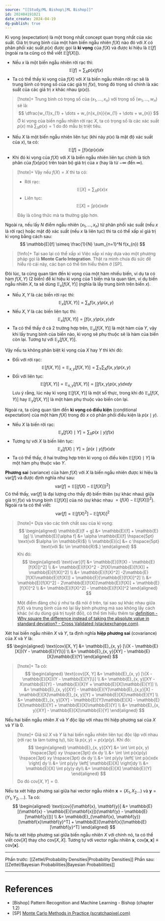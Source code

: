```yaml
---
source: "[[Study/ML Bishop\|ML Bishop]]"
id: 202404191021
date_create: 2024-04-19
dg-publish: true
---
```

Kì vọng (expectation) là một trong nhất concept quan trọng nhất của xác suất. Giá trị trung bình của một hàm biến ngẫu nhiên $f(X)$ nào đó với $X$ có phân phối xác suất $p(x)$ được gọi là **kì vọng** của $f(X)$ và được kí hiệu là $\mathbb{E}[f]$ (ngoài ra ta cũng có thể viết $\mathbb{E}[f(X)]$).
- Nếu $x$ là một biến ngẫu nhiên rời rạc thì:
$$
\mathbb{E}[f] = \sum_{X} p(x)f(x)
$$
- Ta có thể thấy kì vọng của $f(X)$ với $X$ là biến ngẫu nhiên rời rạc sẽ là trung bình có trọng số của các giá trị $f(x)$, trong đó trọng số chính là xác suất của các giá trị $x$ khác nhau ($p(x)$).

>[!note]+
>Trung bình có trọng số của $(x_1, \dots, x_n)$ với trọng số $(w_1, \dots, w_n)$ sẽ là:
>$$
\dfrac{w_{1}x_{1} + \dots + w_{n}x_{n}}{w_{1} + \dots + w_{n}}
>$$
>Ở kì vọng của biến ngẫu nhiên rời rạc $X$, ta có trọng số là các xác suất $p(x)$ mà $\sum_{X}p(x) = 1$ do đó mẫu bị triệt tiêu.

- Nếu $X$ là một biến ngẫu nhiên liên tục (khi này $p(x)$ là mật độ xác suất của $x$), ta có:
$$
\mathbb{E}[f] = \int f(x)p(x)dx
$$
- Khi đó kì vọng của $f(X)$ với $X$ là biến ngẫu nhiên liên tục chính là tích phân của $f(x)p(x)$ trên toàn bộ giá trị của $x$ (hay là từ $-\infty$ đến $\infty$).

>[!note]+
>Vậy nếu $f(X) = X$ thì ta có:
>- Rời rạc:
>$$
>\mathbb{E}[X] = \sum_{X} p(x)x
>$$
>- Liên tục:
>$$
\mathbb{E}[X] = \int p(x)xdx
>$$
>
>Đây là công thức mà ta thường gặp hơn.

Ngoài ra, nếu lấy $N$ điểm ngẫu nhiên $(x_1, \dots, x_n)$ từ phân phối xác suất (nếu $x$ là rời rạc) hoặc mật độ xác suất (nếu $x$ là liên tục) thì ta có thể xấp xỉ giá trị kì vọng bằng cách sau:
$$
\mathbb{E}[f] \simeq \frac{1}{N} \sum_{n=1}^N f(x_{n})
$$
>[!info]+ Tại sao lại có thể xấp xỉ
>Việc xấp xỉ này dựa vào một phương pháp gọi là **Monte Carlo Integration**. Thật ra mình chưa đủ sức để hiểu rõ cái này, các bạn có thể tìm hiểu thêm ở [SP].

Đôi lúc, ta cũng quan tâm đến kì vọng của một hàm nhiều biến, ví dụ ta có hàm $f(X, Y)$ (2 biến) để kí hiệu kì vọng của 1 biến mà ta quan tâm, ví dụ biến ngẫu nhiên $X$, ta sẽ dùng $\mathbb{E}_{x}[f(X, Y)]$ (nghĩa là lấy trung bình trên biến $x$).
- Nếu $X, Y$ là các biến rời rạc thì:
$$
\mathbb{E}_{x}[f(X, Y)] = \sum_{x} f(x, y)p(x, y)
$$
- Nếu $X, Y$ là các biến liên tục thì:
$$
\mathbb{E}_{x}[f(X, Y)] = \int f(x, y)p(x, y)dx
$$
- Ta có thể thấy ở cả 2 trường hợp trên, $\mathbb{E}_{x}[f(X, Y)]$ là một hàm của $Y$, vậy khi lấy trung bình của biến nào, kì vọng sẽ phụ thuộc sẽ là hàm của biến còn lại. Tương tự với $\mathbb{E}_{y}[f(X, Y)]$.

Vậy nếu ta không phân biệt kì vọng của $X$ hay $Y$ thì khi đó:
- Đối với rời rạc:
$$
\mathbb{E}[f(X, Y)] = \mathbb{E}_{x, y}[f(X, Y)] = \sum_{Y} \sum_{X} f(x,y)p(x,y)
$$
- Đối với liên tục:
$$
\mathbb{E}[f(X, Y)] = \mathbb{E}_{x, y}[f(X, Y)] = \int \int f(x, y)p(x, y)dx dy
$$
Lưu ý rằng, lúc này kì vọng $\mathbb{E}[f(X, Y)]$ là một số thực, trong khi đó $\mathbb{E}_{x}[f(X, Y)]$ hay $\mathbb{E}_{y}[f(X, Y)]$ là một hàm phụ thuộc vào biến còn lại.

Ngoài ra, ta cũng quan tâm đến **kì vọng có điều kiện** (conditional expectation) của một hàm $f(X)$ trong đó $x$ có phân phối điều kiện là $p(x \mid y)$.
- Nếu $X$ là biến rời rạc:
$$
\mathbb{E}_{x}[f(X) \mid Y] = \sum_{X} p(x \mid y)f(x)
$$
- Tương tự với $X$ là biến liên tục:
$$
\mathbb{E}_{x}[f(X) \mid Y] = \int p(x \mid y) f(x) dx
$$
- Ta có thể thấy, ở hai trường hợp trên kì vọng có điều kiện $\mathbb{E}[f(X) \mid Y]$ là một hàm phụ thuộc vào $Y$.

**Phương sai** (variance) của hàm $f(X)$ với $X$ là biến ngẫu nhiên được kí hiệu là $\text{var}[f]$ và được định nghĩa như sau:
$$
\text{var}[f] = \mathbb{E}[(f(X) - \mathbb{E}[f(X)])^2]
$$
Có thể thấy, $\text{var}[f]$ là đại lượng cho thấy độ biến thiên (sự khác nhau) giữa giá trị $f(x)$ và trung bình $\mathbb{E}[f(X)]$ của nó (sự khác nhau $= (f(X) - \mathbb{E}[f(X)])^2$). Ngoài ra ta có thể viết:
$$
\text{var}[f] = \mathbb{E}[f(X)^2] - \mathbb{E}[f(X)]^2
$$

>[!note]+
>Dựa vào các tính chất sau của kì vọng:
>$$
\begin{aligned}
\mathbb{E}[f + g] &= \mathbb{E}[f] + \mathbb{E}[g] \\
\mathbb{E}[\alpha f] &= \alpha \mathbb{E}[f] \hspace{5pt} \text{với $\alpha \in \mathbb{R}$} \\
\mathbb{E}[c] &= c \hspace{5pt} \text{với $c \in \mathbb{R}$.}
\end{aligned}
>$$
>Khi đó:
>$$
\begin{aligned}
\text{var}[f] &= \mathbb{E}[(f(X) - \mathbb{E}[f(X)])^2] \\
&= \mathbb{E}[f(X)^2 - 2f(X)\mathbb{E}[f(X)] + \mathbb{E}[f(X)]^2] \\
&= \mathbb{E}[f(X)^2] -2\mathbb{E}[f(X)\mathbb{E}[f(X)]] + \mathbb{E}[\mathbb{E}[f(X)]^2] \\
&= \mathbb{E}[f(X)^2] - 2\mathbb{E}[f(X)]\mathbb{E}[f(X)] + \mathbb{E}[f(X)]^2 \\
&= \mathbb{E}[f(X)^2] - \mathbb{E}[f(X)]^2
\end{aligned}
>$$
>
>Một điểm đáng chú ý như ta đã nói ở trên, tại sao sự khác nhau giữa $f(X)$ và trung bình của nó lại lấy bình phương mà sao không lấy cách khác (ví dụ dùng giá trị tuyệt đối), có thể tìm hiểu thêm tại [definition - Why square the difference instead of taking the absolute value in standard deviation? - Cross Validated (stackexchange.com)](https://stats.stackexchange.com/questions/118/why-square-the-difference-instead-of-taking-the-absolute-value-in-standard-devia).

Xét hai biến ngẫu nhiên $X$ và $Y$, ta định nghĩa **hiệp phương sai** (covariance) của $X$ và $Y$ là:
$$
\begin{aligned}
\text{cov}[X, Y] &= \mathbb{E}_{x, y} [\{X - \mathbb{E}[X])(Y - \mathbb{E}[Y]\}] \\
&= \mathbb{E}_{x, y}[XY] - \mathbb{E}[X]\mathbb{E}[Y]
\end{aligned}
$$
>[!note]+
>Ta có:
>$$
\begin{aligned}
\text{cov}[X, Y] &= \mathbb{E}_{x, y} [\{X - \mathbb{E}[X])(Y - \mathbb{E}[Y]\}] \\
&= \mathbb{E}_{x, y}[XY - X\mathbb{E}[Y] - \mathbb{E}[X]Y + \mathbb{E}[X]\mathbb{E}[Y]] \\
&= \mathbb{E}_{x, y}[XY] - \mathbb{E}[Y]\mathbb{E}_{x,y}[X] - \mathbb{E}[X]\mathbb{E}_{x, y}[Y] + \mathbb{E}[X]\mathbb{E}[Y] \\
&= \mathbb{E}_{x, y}[XY] - \mathbb{E}[Y]\mathbb{E}[X] - \mathbb{E}[X]\mathbb{E}[Y] + \mathbb{E}[X]\mathbb{E}[Y] \\
&= \mathbb{E}_{x, y}[XY] - \mathbb{E}[X]\mathbb{E}[Y]
\end{aligned}
>$$

Nếu hai biến ngẫu nhiên $X$ và $Y$ độc lập với nhau thì hiệp phương sai của $X$ và $Y$ là $0$.

>[!note]+
>Giả sử $X$ và $Y$ là hai biến ngẫu nhiên liên tục độc lập với nhau (rời rạc ta làm tương tự), tức là $p(x, y) = p(x)p(y)$. Khi đó:
>$$
\begin{aligned}
\mathbb{E}_{x, y}[XY] &= \int \int p(x, y) \hspace{3pt} xy \hspace{3pt}  dx dy \\
&= \int \int p(x)p(y) \hspace{3pt} xy \hspace{3pt} dx dy \\
&= \int p(y)y \left[ \int p(x)xdx \right] dy \\
&= \int p(y)y \left[ \mathbb{E}[X] \right]dy \\
&= \mathbb{E}[X] \int p(y)y dy\\
&= \mathbb{E}[X] \mathbb{E}[Y]
\end{aligned}
>$$
>Do đó $\text{cov}[X, Y] = 0$.

Nếu ta xét hiệp phương sai giữa hai vector ngẫu nhiên $\mathbf{x} = (X_1, X_{2} \dots)$ và $\mathbf{y} = (Y_{1}, Y_{2}, \dots)$. Ta có:
$$
\begin{aligned}
\text{cov}[\mathbf{x}, \mathbf{y}] &= \mathbb{E}[(\mathbf{x} - \mathbb{E}[\mathbf{x}])(\mathbf{y} - \mathbb{E}[\mathbf{y}])] \\
&= \mathbb{E}_{\mathbf{x}, \mathbf{y}}[\mathbf{x}\mathbf{y}^T] + \mathbb{E}[\mathbf{x}]\mathbb{E}[\mathbf{y}^T]
\end{aligned}
$$
Nếu ta xét hiệp phương sai giữa biến ngẫu nhiên $X$ với chính nó, ta có thể viết $\text{cov}[X]$ thay cho $\text{cov}[X, X]$. Tương tự với vector ngẫu nhiên $\mathbf{x}$, $\text{cov}[\mathbf{x}, \mathbf{x}] \equiv \text{cov}[\mathbf{x}]$.

---

Phần trước: [[Zettel/Probability Densities\|Probability Densities]]
Phần sau: [[Zettel/Bayesian Probabilities\|Bayesian Probabilities]]

---
# References

- [Bishop] Pattern Recognition and Machine Learning - Bishop (chapter 1.2)
- [SP]  [Monte Carlo Methods in Practice (scratchapixel.com)](https://www.scratchapixel.com/lessons/mathematics-physics-for-computer-graphics/monte-carlo-methods-in-practice/monte-carlo-integration.html)